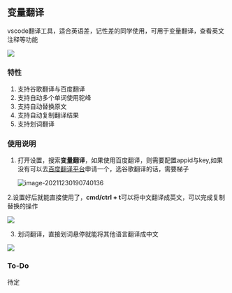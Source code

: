 ## 变量翻译
vscode翻译工具，适合英语差，记性差的同学使用，可用于变量翻译，查看英文注释等功能

![](https://s2.loli.net/2021/12/30/vzPfuFEhpMLW8jD.gif)



### 特性
1. 支持谷歌翻译与百度翻译
2. 支持自动多个单词使用驼峰
3. 支持自动替换原文
4. 支持自动复制翻译结果
5. 支持划词翻译

### 使用说明

1. 打开设置，搜索**变量翻译**，如果使用百度翻译，则需要配置appid与key,如果没有可以去[百度翻译平台](https://fanyi-api.baidu.com/product/11)申请一个，选谷歌翻译的话，需要梯子

   ![image-20211230190740136](https://s2.loli.net/2021/12/30/icwE5Lrpz1ZWGtj.png)

2.设置好后就能直接使用了，**cmd/ctrl + t**可以将中文翻译成英文，可以完成复制替换的操作

![](https://s2.loli.net/2021/12/30/akJQFqMgITyElAV.gif)



3. 划词翻译，直接划词悬停就能将其他语言翻译成中文

![](https://s2.loli.net/2021/12/30/uNvKPBFWx7RAdq2.gif)



### To-Do
待定

